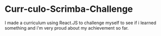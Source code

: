 # Curr-culo-Scrimba-Challenge
I made a curriculum using React.JS to challenge myself to see if i learned something and i'm very proud about my achievement so far.
